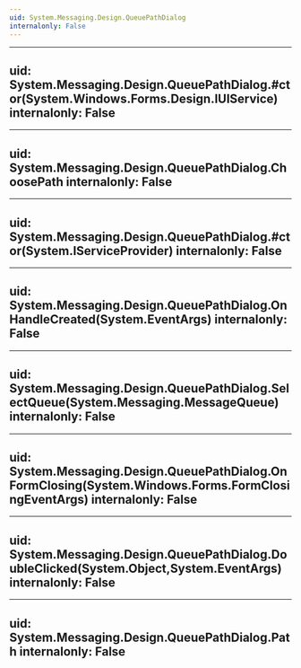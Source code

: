 ```yaml
---
uid: System.Messaging.Design.QueuePathDialog
internalonly: False
---
```


---
uid: System.Messaging.Design.QueuePathDialog.#ctor(System.Windows.Forms.Design.IUIService)
internalonly: False
---

---
uid: System.Messaging.Design.QueuePathDialog.ChoosePath
internalonly: False
---

---
uid: System.Messaging.Design.QueuePathDialog.#ctor(System.IServiceProvider)
internalonly: False
---

---
uid: System.Messaging.Design.QueuePathDialog.OnHandleCreated(System.EventArgs)
internalonly: False
---

---
uid: System.Messaging.Design.QueuePathDialog.SelectQueue(System.Messaging.MessageQueue)
internalonly: False
---

---
uid: System.Messaging.Design.QueuePathDialog.OnFormClosing(System.Windows.Forms.FormClosingEventArgs)
internalonly: False
---

---
uid: System.Messaging.Design.QueuePathDialog.DoubleClicked(System.Object,System.EventArgs)
internalonly: False
---

---
uid: System.Messaging.Design.QueuePathDialog.Path
internalonly: False
---
